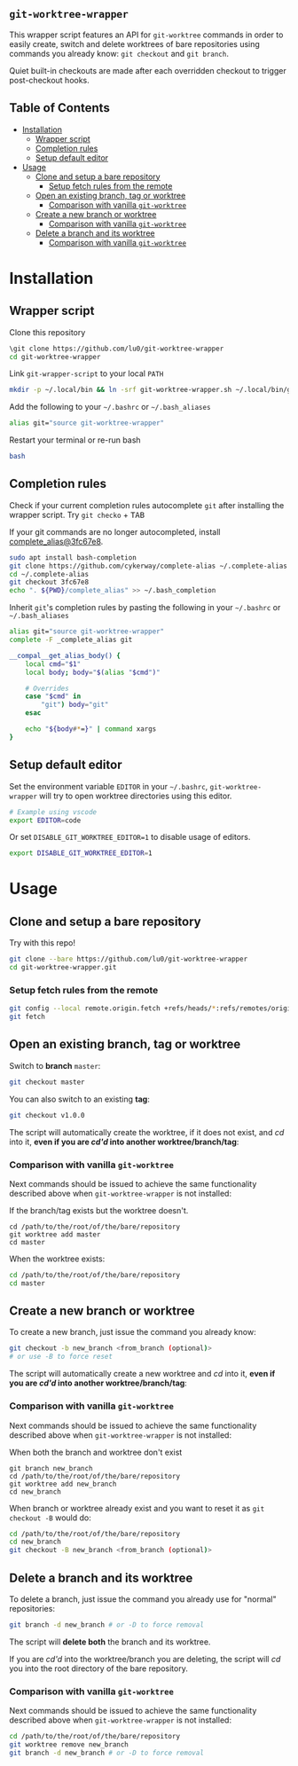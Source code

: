 `git-worktree-wrapper`
---

This wrapper script features an API for `git-worktree` commands
in order to easily create, switch and delete worktrees of bare repositories
using commands you already know: `git checkout` and `git branch`.

Quiet built-in checkouts are made after each overridden checkout to trigger
post-checkout hooks.


Table of Contents
---

- [Installation](#installation)
  - [Wrapper script](#wrapper-script)
  - [Completion rules](#completion-rules)
  - [Setup default editor](#setup-default-editor)
- [Usage](#usage)
  - [Clone and setup a bare repository](#clone-and-setup-a-bare-repository)
    - [Setup fetch rules from the remote](#setup-fetch-rules-from-the-remote)
  - [Open an existing branch, tag or worktree](#open-an-existing-branch-tag-or-worktree)
    - [Comparison with vanilla `git-worktree`](#comparison-with-vanilla-git-worktree)
  - [Create a new branch or worktree](#create-a-new-branch-or-worktree)
    - [Comparison with vanilla `git-worktree`](#comparison-with-vanilla-git-worktree-1)
  - [Delete a branch and its worktree](#delete-a-branch-and-its-worktree)
    - [Comparison with vanilla `git-worktree`](#comparison-with-vanilla-git-worktree-2)

# Installation

## Wrapper script

Clone this repository

```sh
\git clone https://github.com/lu0/git-worktree-wrapper
cd git-worktree-wrapper
```

Link `git-wrapper-script` to your local `PATH`

```sh
mkdir -p ~/.local/bin && ln -srf git-worktree-wrapper.sh ~/.local/bin/git-worktree-wrapper
```

Add the following to your `~/.bashrc` or `~/.bash_aliases`

```sh
alias git="source git-worktree-wrapper"
```

Restart your terminal or re-run bash

```sh
bash
```

## Completion rules

Check if your current completion rules autocomplete `git` after installing
the wrapper script. Try `git checko` + <kbd>TAB</kbd>

If your git commands are no longer autocompleted, install
[complete_alias@3fc67e8](https://github.com/cykerway/complete-alias/tree/3fc67e8).

```sh
sudo apt install bash-completion
git clone https://github.com/cykerway/complete-alias ~/.complete-alias
cd ~/.complete-alias
git checkout 3fc67e8
echo ". ${PWD}/complete_alias" >> ~/.bash_completion
```

Inherit `git`'s completion rules by pasting the following in your `~/.bashrc` or
`~/.bash_aliases`

```sh
alias git="source git-worktree-wrapper"
complete -F _complete_alias git

__compal__get_alias_body() {
    local cmd="$1"
    local body; body="$(alias "$cmd")"

    # Overrides
    case "$cmd" in
        "git") body="git"
    esac

    echo "${body#*=}" | command xargs
}
```


## Setup default editor

Set the environment variable `EDITOR` in your `~/.bashrc`,
`git-worktree-wrapper` will try to open worktree directories using this editor.

```sh
# Example using vscode
export EDITOR=code
```

Or set `DISABLE_GIT_WORKTREE_EDITOR=1` to disable usage of editors.

```sh
export DISABLE_GIT_WORKTREE_EDITOR=1
```

# Usage

## Clone and setup a bare repository

Try with this repo!

```sh
git clone --bare https://github.com/lu0/git-worktree-wrapper
cd git-worktree-wrapper.git
```

### Setup fetch rules from the remote

```sh
git config --local remote.origin.fetch +refs/heads/*:refs/remotes/origin/*
git fetch
```

## Open an existing branch, tag or worktree

Switch to **branch** `master`:

```sh
git checkout master
```

You can also switch to an existing **tag**:
```sh
git checkout v1.0.0
```

The script will automatically create the worktree, if it does not exist, and *cd*
into it, **even if you are *cd'd* into another worktree/branch/tag**:

### Comparison with vanilla `git-worktree`

Next commands should be issued to achieve the same functionality described above when
`git-worktree-wrapper` is not installed:

If the branch/tag exists but the worktree doesn't.
```language
cd /path/to/the/root/of/the/bare/repository
git worktree add master
cd master
```

When the worktree exists:
```sh
cd /path/to/the/root/of/the/bare/repository
cd master
```

## Create a new branch or worktree

To create a new branch, just issue the command you already know:

```sh
git checkout -b new_branch <from_branch (optional)>
# or use -B to force reset
```

The script will automatically create a new worktree and *cd* into it,
**even if you are *cd'd* into another worktree/branch/tag**:

### Comparison with vanilla `git-worktree`

Next commands should be issued to achieve the same functionality described above when
`git-worktree-wrapper` is not installed:

When both the branch and worktree don't exist
```language
git branch new_branch
cd /path/to/the/root/of/the/bare/repository
git worktree add new_branch
cd new_branch
```

When branch or worktree already exist and you want to reset it as 
`git checkout -B` would do:
```sh
cd /path/to/the/root/of/the/bare/repository
cd new_branch
git checkout -B new_branch <from_branch (optional)>
```

## Delete a branch and its worktree

To delete a branch, just issue the command you already use for
"normal" repositories:

```sh
git branch -d new_branch # or -D to force removal
```

The script will **delete both** the branch and its worktree.

If you are *cd'd* into the worktree/branch you are deleting, the script will
*cd* you into the root directory of the bare repository.

### Comparison with vanilla `git-worktree`

Next commands should be issued to achieve the same functionality described above when
`git-worktree-wrapper` is not installed:

```sh
cd /path/to/the/root/of/the/bare/repository
git worktree remove new_branch
git branch -d new_branch # or -D to force removal
```

